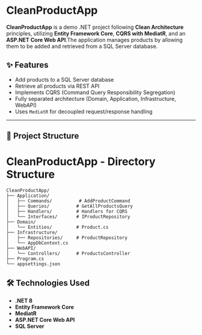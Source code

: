 # CleanProductApp

**CleanProductApp** is a demo .NET project following **Clean Architecture** principles, utilizing **Entity Framework Core**, **CQRS with MediatR**, and an **ASP.NET Core Web API**.The application manages products by allowing them to be added and retrieved from a SQL Server database.

## ✨ Features

- Add products to a SQL Server database
- Retrieve all products via REST API
- Implements CQRS (Command Query Responsibility Segregation)
- Fully separated architecture (Domain, Application, Infrastructure, WebAPI)
- Uses `MediatR` for decoupled request/response handling

---


## 📁 Project Structure

# CleanProductApp - Directory Structure

```
CleanProductApp/
├── Application/
│   ├── Commands/          # AddProductCommand
│   ├── Queries/          # GetAllProductsQuery
│   ├── Handlers/         # Handlers for CQRS
│   └── Interfaces/       # IProductRepository
├── Domain/
│   └── Entities/         # Product.cs
├── Infrastructure/
│   ├── Repositories/     # ProductRepository
│   └── AppDbContext.cs
├── WebAPI/
│   └── Controllers/      # ProductsController
├── Program.cs
└── appsettings.json
```
## 🛠️ Technologies Used

- **.NET 8**
- **Entity Framework Core**
- **MediatR**
- **ASP.NET Core Web API**
- **SQL Server**